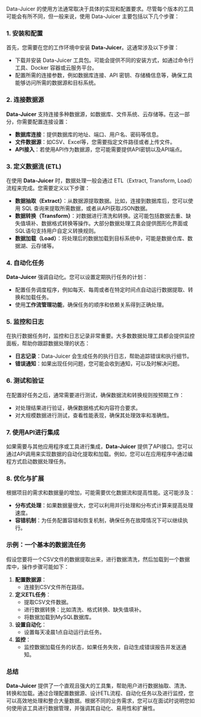Data-Juicer 的使用方法通常取决于具体的实现和配置要求。尽管每个版本的工具可能会有所不同，但一般来说，使用 Data-Juicer 主要包括以下几个步骤：

### 1. **安装和配置**
首先，您需要在您的工作环境中安装 **Data-Juicer**。这通常涉及以下步骤：

+ 下载并安装 Data-Juicer 工具包。可能会提供不同的安装方式，如通过命令行工具、Docker 容器或云服务平台。
+ 配置所需的连接参数，例如数据库连接、API 密钥、存储桶信息等，确保工具能够访问所需的数据源和目标系统。

### 2. **连接数据源**
**Data-Juicer** 支持连接多种数据源，如数据库、文件系统、云存储等。在这一部分，你需要配置连接设置：

+ **数据库连接**：提供数据库的地址、端口、用户名、密码等信息。
+ **文件数据源**：如CSV、Excel等，您需要指定文件路径或者上传文件。
+ **API接入**：若使用API作为数据源，您可能需要提供API密钥以及API端点。

### 3. **定义数据流 (ETL)**
在使用 **Data-Juicer** 时，数据处理一般会通过 ETL（Extract, Transform, Load）流程来完成。您需要定义以下步骤：

+ **数据抽取（Extract）**：从数据源提取数据。比如，连接到数据库后，您可以使用 SQL 查询来提取所需数据，或者从API获取JSON数据。
+ **数据转换（Transform）**：对数据进行清洗和转换。这可能包括数据去重、缺失值填补、数据格式转换等操作。大部分数据处理工具会提供图形化界面或SQL语句支持用户自定义转换规则。
+ **数据加载（Load）**：将处理后的数据加载到目标系统中，可能是数据仓库、数据湖、云存储等。

### 4. **自动化任务**
**Data-Juicer** 强调自动化。您可以设置定期执行任务的计划：

+ 配置任务调度程序，例如每天、每周或者在特定时间点自动运行数据提取、转换和加载任务。
+ 使用**工作流管理功能**，确保任务的顺序和依赖关系得到正确处理。

### 5. **监控和日志**
在执行数据任务时，监控和日志记录非常重要。大多数数据处理工具都会提供监控面板，帮助你跟踪数据处理的状态：

+ **日志记录**：Data-Juicer 会生成任务的执行日志，帮助追踪错误和执行细节。
+ **错误通知**：如果出现任何问题，您可能会收到通知，可以及时解决问题。

### 6. **测试和验证**
在配置好任务之后，通常需要进行测试，确保数据流和转换规则按预期工作：

+ 对处理结果进行验证，确保数据格式和内容符合要求。
+ 对大规模数据进行测试，查看性能表现，确保其处理效率和准确性。

### 7. **使用API进行集成**
如果需要与其他应用程序或工具进行集成，**Data-Juicer** 提供了API接口。您可以通过API调用来实现数据的自动化提取和加载。例如，您可以在应用程序中通过编程方式启动数据处理任务。

### 8. **优化与扩展**
根据项目的需求和数据量的增加，可能需要优化数据流和提高性能。这可能涉及：

+ **分布式处理**：如果数据量很大，您可以利用并行处理和分布式计算来提高处理速度。
+ **容错机制**：为任务配置容错和恢复机制，确保任务在故障情况下可以继续执行。

### 示例：一个基本的数据流任务
假设您要将一个CSV文件的数据提取出来，进行数据清洗，然后加载到一个数据库中，操作步骤可能如下：

1. **配置数据源**：
    - 连接到CSV文件所在路径。
2. **定义ETL任务**：
    - 提取CSV文件数据。
    - 进行数据转换：比如清洗、格式转换、缺失值填补。
    - 将数据加载到MySQL数据库。
3. **设置自动化**：
    - 设置每天凌晨1点自动运行此任务。
4. **监控**：
    - 监控数据加载任务的状态，如果任务失败，自动生成错误报告并发送通知。

### 总结
**Data-Juicer** 提供了一个直观且强大的工具集，帮助用户进行数据抽取、清洗、转换和加载。通过合理配置数据源、设计ETL流程、自动化任务以及进行监控，您可以高效地处理和整合大量数据。根据不同的业务需求，您可以在面试时说明您如何使用该工具进行数据管理，并强调其自动化、易用性和扩展性。

